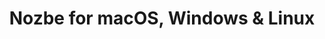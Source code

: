 ---
name: Nozbe
url: 'https://app.nozbe.com'
category: Productivity
title: 'Nozbe for macOS, Windows & Linux'
key: nozbe

---